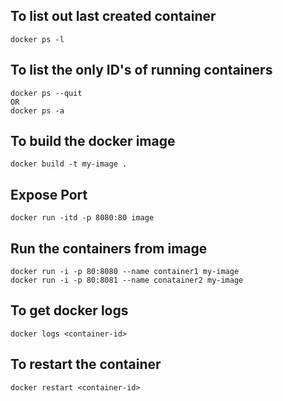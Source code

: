 ## To list out last created container

```
docker ps -l 
```
## To list the only ID's of running containers
```
docker ps --quit
OR
docker ps -a
``` 
## To build the docker image
```
docker build -t my-image .
```
## Expose Port
```
docker run -itd -p 8080:80 image
```
## Run the containers from image
```
docker run -i -p 80:8080 --name container1 my-image
docker run -i -p 80:8081 --name conatainer2 my-image
```
## To get docker logs
```
docker logs <container-id>
```
## To restart the container
```
docker restart <container-id>
```
